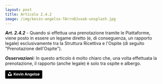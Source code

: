 ```yaml
---
layout: post
title: Articolo 2.4.2
image: /img/kevin-angelso-TArrnDJuxak-unsplash.jpg
---
```


***Art. 2.4.2*** - Quando si effettua una prenotazione tramite le Piattaforme, viene posto in essere un legame
diretto (e, di conseguenza, un rapporto legale) esclusivamente tra la Struttura Ricettiva e l'Ospite (di
seguito "Prenotazione dell'Ospite").

***Osservazioni:*** In questo articolo è molto chiaro che, una volta effettuata la prenotazione, il rapporto
(anche legale) è solo tra ospite e albergo.


<a style="background-color:black;color:white;text-decoration:none;padding:4px 6px;font-family:-apple-system, BlinkMacSystemFont, &quot;San Francisco&quot;, &quot;Helvetica Neue&quot;, Helvetica, Ubuntu, Roboto, Noto, &quot;Segoe UI&quot;, Arial, sans-serif;font-size:12px;font-weight:bold;line-height:1.2;display:inline-block;border-radius:3px" href="https://unsplash.com/@kevinangelsoe?utm_medium=referral&amp;utm_campaign=photographer-credit&amp;utm_content=creditBadge" target="_blank" rel="noopener noreferrer" title="Download free do whatever you want high-resolution photos from Kevin Angelsø"><span style="display:inline-block;padding:2px 3px"><svg xmlns="http://www.w3.org/2000/svg" style="height:12px;width:auto;position:relative;vertical-align:middle;top:-2px;fill:white" viewBox="0 0 32 32"><title>unsplash-logo</title><path d="M10 9V0h12v9H10zm12 5h10v18H0V14h10v9h12v-9z"></path></svg></span><span style="display:inline-block;padding:2px 3px">Kevin Angelsø</span></a>